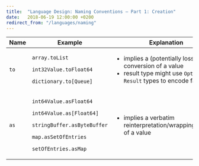 ```yaml
---
title:  "Language Design: Naming Conventions – Part 1: Creation"
date:   2018-06-19 12:00:00 +0200
redirect_from: "/languages/naming"
---
```


<table class="table-medium">
  <thead>
    <tr>
      <th style="width: 7.5%">Name</th>
      <th style="width: 27.5%">Example</th>
      <th>Explanation</th>
    </tr>
  </thead>
  <tbody>
    <tr>
      <td><code>to</code></td>
      <td><p><code>array.toList</code></p><p><code>int32Value.toFloat64</code></p><p><code>dictionary.to[Queue]</code></p></td>
      <td>
        <ul>
          <li>implies a (potentially lossy) conversion of a value</li>
          <li>result type might use <code>Option</code> or <code>Result</code> types to encode failures</li>
        </ul>
      </td>
    </tr>
    <tr>
      <td><code>as</code></td>
      <td><p><code>int64Value.asFloat64</code></p><p><code>int64Value.as[Float64]</code></p><p><code>stringBuffer.asByteBuffer</code></p><p><code>map.asSetOfEntries</code></p><p><code>setOfEntries.asMap</code></p></td>
      <td>
        <ul>
          <li>implies a verbatim reinterpretation/wrapping/viewing of a value</li>
        </ul>
      </td>
    </tr>
  </tbody>
</table>
